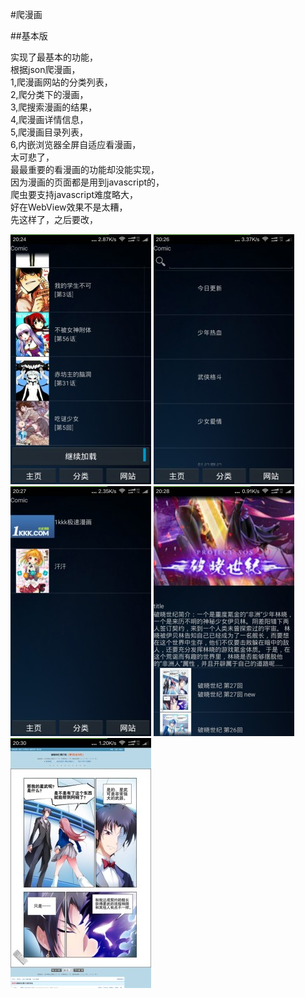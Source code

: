 #爬漫画

##基本版

实现了最基本的功能，  
根据json爬漫画，  
1,爬漫画网站的分类列表，  
2,爬分类下的漫画，  
3,爬搜索漫画的结果，  
4,爬漫画详情信息，  
5,爬漫画目录列表，  
6,内嵌浏览器全屏自适应看漫画，  
太可悲了，  
最最重要的看漫画的功能却没能实现，  
因为漫画的页面都是用到javascript的，  
爬虫要支持javascript难度略大，  
好在WebView效果不是太糟，  
先这样了，之后要改，  

![img](screen/main.jpg)
![img](screen/classification.jpg)
![img](screen/site.jpg)
![img](screen/info.jpg)
![img](screen/page.jpg)
